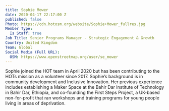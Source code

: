 ```yaml
---
title: Sophie Mower
date: 2020-04-17 22:17:00 Z
published: false
Photo: https://cdn.hotosm.org/website/Sophie+Mower_fullres.jpg
Member Type:
  Is Staff: true
Job Title: Senior Programs Manager - Strategic Engagement & Growth
Country: United Kingdom
Team: Global
Social Media (Full URL):
  OSM: https://www.openstreetmap.org/user/se_mower
---
```


Sophie joined the HOT team in April 2020 but has been contributing to the HOTs mission as a volunteer since 2017. Sophie’s background is in community development and Inclusive Innovation. Her previous experience includes establishing a Maker Space at the Bahir Dar Institute of Technology in Bahir Dar, Ethiopia, and co-founding the First Steps Project, a UK-based non-for-profit that ran workshops and training programs for young people living in areas of deprivation.